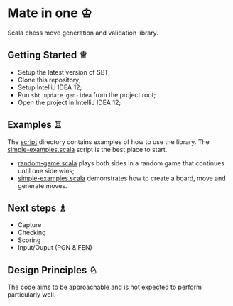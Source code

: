 Mate in one ♔
=============

Scala chess move generation and validation library.

Getting Started ♕
-----------------

* Setup the latest version of SBT;
* Clone this repository;
* Setup IntelliJ IDEA 12;
* Run `sbt update gen-idea` from the project root;
* Open the project in IntelliJ IDEA 12;

Examples ♖
----------

The [script](script) directory contains examples of how to use the library. The [simple-examples.scala](script/simple-examples.scala) script is the best place to start.

* [random-game.scala](script/random-game.scala) plays both sides in a random game that continues until one side wins;
* [simple-examples.scala](script/simple-examples.scala) demonstrates how to create a board, move and generate moves.

Next steps ♗
------------

* Capture
* Checking
* Scoring
* Input/Ouput (PGN & FEN)

Design Principles ♘
-------------------

The code aims to be approachable and is not expected to perform particularly well.
